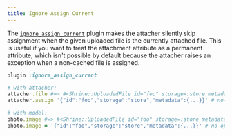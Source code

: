 ```yaml
---
title: Ignore Assign Current
---
```


The [`ignore_assign_current`][ignore_assign_current] plugin makes the attacher
silently skip assignment when the given uploaded file is the currently attached
file. This is useful if you want to treat the attachment attribute as a
permanent attribute, which isn't possible by default because the attacher
raises an exception when a non-cached file is assigned.

```rb
plugin :ignore_assign_current
```
```rb
# with attacher:
attacher.file #=> #<Shrine::UploadedFile id="foo" storage=:store metadata={...}>
attacher.assign '{"id":"foo","storage":"store","metadata":{...}}' # no-op

# with model:
photo.image #=> #<Shrine::UploadedFile id="foo" storage=:store metadata={...}>
photo.image = '{"id":"foo","storage":"store","metadata":{...}}' # no-op
```

[ignore_assign_current]: https://github.com/shrinerb/shrine/blob/master/lib/shrine/plugins/ignore_assign_current.rb
